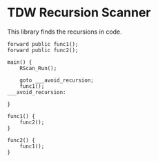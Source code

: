# TDW Recursion Scanner

This library finds the recursions in code.


```Pawn
forward public func1();
forward public func2();

main() {
	RScan_Run();

	goto ___avoid_recursion;
	func1();
___avoid_recursion:

}

func1() {
	func2();
}

func2() {
	func1();
}
```
